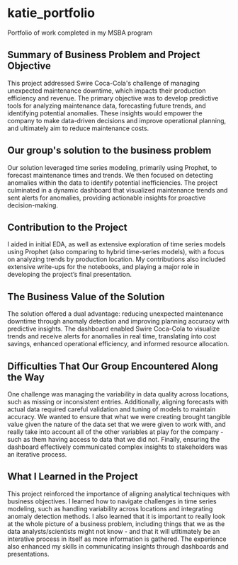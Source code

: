 # katie_portfolio
Portfolio of work completed in my MSBA program

## Summary of Business Problem and Project Objective
This project addressed Swire Coca-Cola's challenge of managing unexpected maintenance downtime, which impacts their production efficiency and revenue. The primary objective was to develop predictive tools for analyzing maintenance data, forecasting future trends, and identifying potential anomalies. These insights would empower the company to make data-driven decisions and improve operational planning, and ultimately aim to reduce maintenance costs.

## Our group's solution to the business problem
Our solution leveraged time series modeling, primarily using Prophet, to forecast maintenance times and trends. We then focused on detecting anomalies within the data to identify potential inefficiencies. The project culminated in a dynamic dashboard that visualized maintenance trends and sent alerts for anomalies, providing actionable insights for proactive decision-making.

## Contribution to the Project
I aided in initial EDA, as well as extensive exploration of time series models using Prophet (also comparing to hybrid time-series models), with a focus on analyzing trends by production location. My contributions also included extensive write-ups for the notebooks, and playing a major role in developing the project’s final presentation.

## The Business Value of the Solution
The solution offered a dual advantage: reducing unexpected maintenance downtime through anomaly detection and improving planning accuracy with predictive insights. The dashboard enabled Swire Coca-Cola to visualize trends and receive alerts for anomalies in real time, translating into cost savings, enhanced operational efficiency, and informed resource allocation.

## Difficulties That Our Group Encountered Along the Way
One challenge was managing the variability in data quality across locations, such as missing or inconsistent entries. Additionally, aligning forecasts with actual data required careful validation and tuning of models to maintain accuracy. We wanted to ensure that what we were creating brought tangible value given the nature of the data set that we were given to work with, and really take into account all of the other variables at play for the company - such as them having access to data that we did not. Finally, ensuring the dashboard effectively communicated complex insights to stakeholders was an iterative process.

## What I Learned in the Project
This project reinforced the importance of aligning analytical techniques with business objectives. I learned how to navigate challenges in time series modeling, such as handling variability across locations and integrating anomaly detection methods. I also learned that it is important to really look at the whole picture of a business problem, including things that we as the data analysts/scientists might not know - and that it will utltimately be an interative process in itself as more information is gathered. The experience also enhanced my skills in communicating insights through dashboards and presentations.
